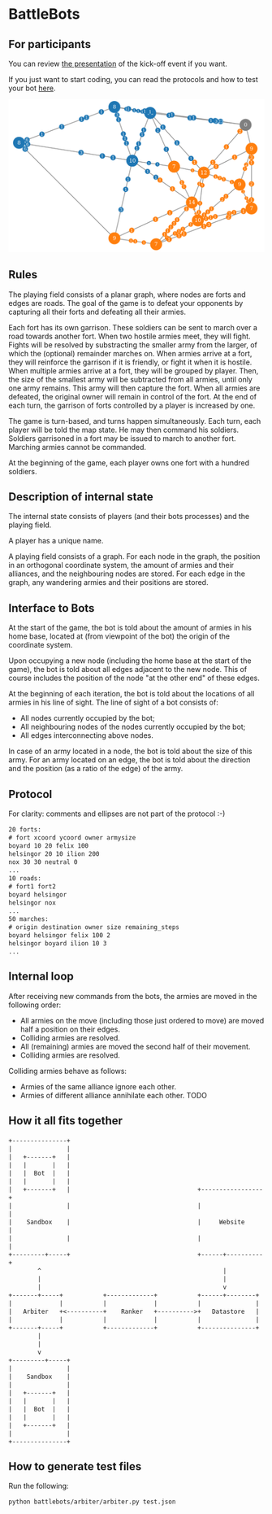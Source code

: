 # BattleBots

## For participants

You can review
[the presentation](https://docs.google.com/presentation/d/1Y3DMxwDXzszvYDkskC_Oc7U0f_HSdA7zRcnfjHp4ypI/edit?usp=sharing)
of the kick-off event if you want.

If you just want to start coding, you can read the protocols and how to test
your bot [here](https://zeus.ugent.be/battlebots/rules).


![Visualisation](battlebots/web/static/visualiser_scrot.png)


## Rules

The playing field consists of a planar graph, where nodes are forts and edges
are roads. The goal of the game is to defeat your opponents by capturing all
their forts and defeating all their armies.

Each fort has its own garrison. These soldiers can be sent to march over a road
towards another fort. When two hostile armies meet, they will fight. Fights will
be resolved by substracting the smaller army from the larger, of which the
(optional) remainder marches on. When armies arrive at a fort, they will
reinforce the garrison if it is friendly, or fight it when it is hostile. When
multiple armies arrive at a fort, they will be grouped by player. Then, the size
of the smallest army will be subtracted from all armies, until only one army
remains. This army will then capture the fort. When all armies are defeated, the
original owner will remain in control of the fort. At the end of each turn, the
garrison of forts controlled by a player is increased by one.

The game is turn-based, and turns happen simultaneously. Each turn, each player
will be told the map state. He may then command his soldiers. Soldiers
garrisoned in a fort may be issued to march to another fort. Marching armies
cannot be commanded.

At the beginning of the game, each player owns one fort with a hundred soldiers.

## Description of internal state

The internal state consists of players (and their bots processes) and the
playing field.

A player has a unique name.

A playing field consists of a graph. For each node in the graph, the position
in an orthogonal coordinate system, the amount of armies and their alliances,
and the neighbouring nodes are stored. For each edge in the graph, any
wandering armies and their positions are stored.

## Interface to Bots

At the start of the game, the bot is told about the amount of armies in his
home base, located at (from viewpoint of the bot) the origin of the coordinate
system.

Upon occupying a new node (including the home base at the start of the game),
the bot is told about all edges adjacent to the new node. This of course
includes the position of the node "at the other end" of these edges.

At the beginning of each iteration, the bot is told about the locations of all
armies in his line of sight. The line of sight of a bot consists of:
- All nodes currently occupied by the bot;
- All neighbouring nodes of the nodes currently occupied by the bot;
- All edges interconnecting above nodes.

In case of an army located in a node, the bot is told about the size of this
army. For an army located on an edge, the bot is told about the direction and
the position (as a ratio of the edge) of the army.

## Protocol
For clarity: comments and ellipses are not part of the protocol :-)

    20 forts:
    # fort xcoord ycoord owner armysize
    boyard 10 20 felix 100
    helsingor 20 10 ilion 200
    nox 30 30 neutral 0
    ...
    10 roads:
    # fort1 fort2
    boyard helsingor
    helsingor nox
    ...
    50 marches:
    # origin destination owner size remaining_steps
    boyard helsingor felix 100 2
    helsingor boyard ilion 10 3
    ...

## Internal loop

After receiving new commands from the bots, the armies are moved in the following order:
- All armies on the move (including those just ordered to move) are moved half a position on their edges.
- Colliding armies are resolved.
- All (remaining) armies are moved the second half of their movement.
- Colliding armies are resolved.

Colliding armies behave as follows:
- Armies of the same alliance ignore each other.
- Armies of different alliance annihilate each other. TODO

## How it all fits together


    +---------------+
    |               |
    |   +-------+   |
    |   |       |   |
    |   |  Bot  |   |
    |   |       |   |
    |   +-------+   |                                   +-----------------+
    |               |                                   |                 |
    |    Sandbox    |                                   |     Website     |
    |               |                                   |                 |
    +---------+-----+                                   +------+----------+
            ^                                                  |
            |                                                  |
            |                                                  v
    +-------+-----+           +-------------+           +------+--------+
    |             |           |             |           |               |
    |   Arbiter   +<----------+    Ranker   +---------->+   Datastore   |
    |             |           |             |           |               |
    +-------+-----+           +-------------+           +---------------+
            |
            |
            v
    +---------+-----+
    |               |
    |    Sandbox    |
    |               |
    |   +-------+   |
    |   |       |   |
    |   |  Bot  |   |
    |   |       |   |
    |   +-------+   |
    |               |
    +---------------+

## How to generate test files
Run the following:
```
python battlebots/arbiter/arbiter.py test.json
```
